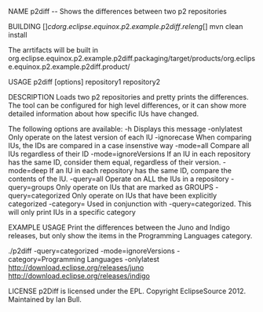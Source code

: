 NAME
   p2diff -- Shows the differences between two p2 repositories

BUILDING
   [$] cd org.eclipse.equinox.p2.example.p2diff.releng
   [$] mvn clean install

   The arrtifacts will be built in
   org.eclipse.equinox.p2.example.p2diff.packaging/target/products/org.eclipse.equinox.p2.example.p2diff.product/

USAGE
   p2diff [options] repository1 repository2

DESCRIPTION
   Loads two p2 repositories and pretty prints the differences.  The
   tool can be configured for high level differences, or it can show
   more detailed information about how specific IUs have changed.

   The following options are available:
   -h                   Displays this message
   -onlylatest          Only operate on the latest version of each IU
   -ignorecase          When comparing IUs, the IDs are compared in a case insenstive way
   -mode=all            Compare all IUs regardless of their ID
   -mode=ignoreVersions If an IU in each repository has the same ID, consider
                        them equal, regardless of their version.
   -mode=deep           If an IU in each repository has the same ID, compare
                        the contents of the IU.
   -query=all           Operate on ALL the IUs in a repository
   -query=groups        Only operate on IUs that are marked as GROUPS
   -query=categorized   Only operate on IUs that have been explicitly categorized
   -category=<Category> Used in conjunction with -query=categorized. This will
                        only print IUs in a specific category

EXAMPLE USAGE
 Print the differences between the Juno and Indigo releases, but only show the items 
 in the Programming Languages category.

 ./p2diff -query=categorized -mode=ignoreVersions -category=Programming Languages -onlylatest http://download.eclipse.org/releases/juno http://download.eclipse.org/releases/indigo

LICENSE
    p2Diff is licensed under the EPL. Copyright EclipseSource 2012.
    Maintained by Ian Bull.